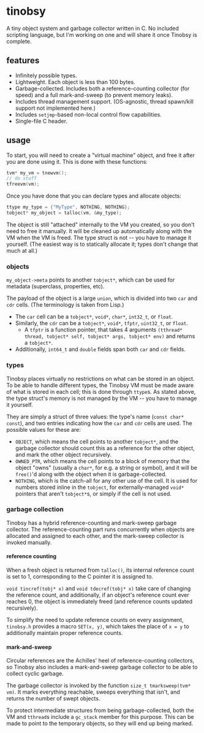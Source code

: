 # tinobsy

A tiny object system and garbage collector written in C. No included scripting language, but I'm working on one and will share it once Tinobsy is complete.

## features

* Infinitely possible types.
* Lightweight. Each object is less than 100 bytes.
* Garbage-collected. Includes both a reference-counting collector (for speed) and a full mark-and-sweep (to prevent memory leaks).
* Includes thread management support. (OS-agnostic, thread spawn/kill support not implemented here.)
* Includes `setjmp`-based non-local control flow capabilities.
* Single-file C header.

## usage

To start, you will need to create a "virtual machine" object, and free it after you are done using it. This is done with these functions:

```c
tvm* my_vm = tnewvm();
// do stuff
tfreevm(vm);
```

Once you have done that you can declare types and allocate objects:

```c
ttype my_type = {"MyType", NOTHING, NOTHING};
tobject* my_object = talloc(vm, &my_type);
```

The object is still "attached" internally to the VM you created, so you don't need to free it manually. It will be cleaned up automatically along with the VM when the VM is freed. The type struct is not -- you have to manage it yourself. (The easiest way is to statically allocate it; types don't change that much at all.)

### objects

`my_object->meta` points to another `tobject*`, which can be used for metadata (superclass, properties, etc).

The payload of the object is a large `union`, which is divided into two `car` and `cdr` cells. (The terminology is taken from Lisp.)

* The `car` cell can be a `tobject*`, `void*`, `char*`, `int32_t`, or `float`.
* Similarly, the `cdr` can be a `tobject*`, `void*`, `tfptr`, `uint32_t`, or `float`.
    * A `tfptr` is a function pointer, that takes 4 arguments `(tthread* thread, tobject* self, tobject* args, tobject* env)` and returns a `tobject*`.
* Additionally, `int64_t` and `double` fields span both `car` and `cdr` fields.

### types

Tinobsy places virtually no restrictions on what can be stored in an object. To be able to handle different types, the Tinobsy VM must be made aware of what is stored in each cell; this is done through `ttype`s. As stated above, the type struct's memory is not managed by the VM -- you have to manage it yourself.

They are simply a struct of three values: the type's name (`const char* const`), and two entries indicating how the `car` and `cdr` cells are used. The possible values for these are:

* `OBJECT`, which means the cell points to another `tobject*`, and the garbage collector should count this as a reference for the other object, and mark the other object recursively.
* `OWNED_PTR`, which means the cell points to a block of memory that the object "owns" (usually a `char*`, for e.g. a string or symbol), and it will be `free()`'d along with the object when it is garbage-collected.
* `NOTHING`, which is the catch-all for any other use of the cell. It is used for numbers stored inline in the `tobject`, for externally-managed `void*` pointers that aren't `tobject*`s, or simply if the cell is not used.

### garbage collection

Tinobsy has a hybrid reference-counting and mark-sweep garbage collector. The reference-counting part runs concurrently when objects are allocated and assigned to each other, and the mark-sweep collector is invoked manually.

#### reference counting

When a fresh object is returned from `talloc()`, its internal reference count is set to 1, corresponding to the C pointer it is assigned to.

`void tincref(tobj* x)` and `void tdecref(tobj* x)` take care of changing the reference count, and additionally, if an object's reference count ever reaches 0, the object is immediately freed (and reference counts updated recursively).

To simplify the need to update reference counts on every assignment, `tinobsy.h` provides a macro `SET(x, y)`, which takes the place of `x = y` to additionally maintain proper reference counts.

#### mark-and-sweep

Circular references are the Achilles' heel of reference-counting collectors, so Tinobsy also includes a mark-and-sweep garbage collector to be able to collect cyclic garbage.

The garbage collector is invoked by the function `size_t tmarksweep(tvm* vm)`. It marks everything reachable, sweeps everything that isn't, and returns the number of swept objects.

To protect intermediate structures from being garbage-collected, both the VM and `tthread`s include a `gc_stack` member for this purpose. This can be made to point to the temporary objects, so they will end up being marked.
